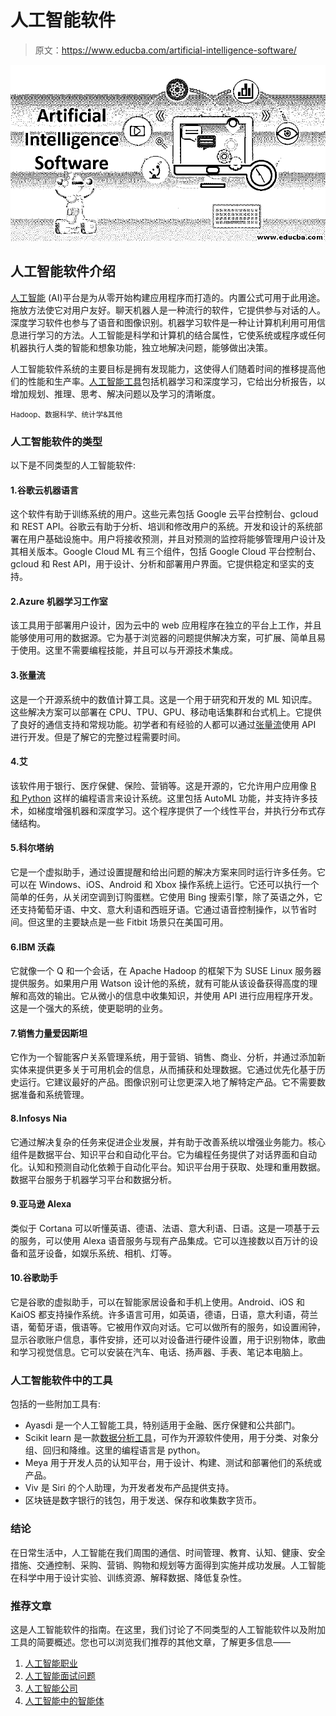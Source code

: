 # 人工智能软件

> 原文：<https://www.educba.com/artificial-intelligence-software/>

![Artificial Intelligence Software](img/ebecea0c1747b6b51ad419736ba61b26.png)



## 人工智能软件介绍

[人工智能](https://www.educba.com/what-is-artificial-intelligence/) (AI)平台是为从零开始构建应用程序而打造的。内置公式可用于此用途。拖放方法使它对用户友好。聊天机器人是一种流行的软件，它提供参与对话的人。深度学习软件也参与了语音和图像识别。机器学习软件是一种让计算机利用可用信息进行学习的方法。人工智能是科学和计算机的结合属性，它使系统或程序或任何机器执行人类的智能和想象功能，独立地解决问题，能够做出决策。

人工智能软件系统的主要目标是拥有发现能力，这使得人们随着时间的推移提高他们的性能和生产率。[人工智能工具](https://www.educba.com/artificial-intelligence-tools/)包括机器学习和深度学习，它给出分析报告，以增加规划、推理、思考、解决问题以及学习的清晰度。

<small>Hadoop、数据科学、统计学&其他</small>

### 人工智能软件的类型

以下是不同类型的人工智能软件:

#### 1.谷歌云机器语言

这个软件有助于训练系统的用户。这些元素包括 Google 云平台控制台、gcloud 和 REST API。谷歌云有助于分析、培训和修改用户的系统。开发和设计的系统部署在用户基础设施中。用户将接收预测，并且对预测的监控将能够管理用户设计及其相关版本。Google Cloud ML 有三个组件，包括 Google Cloud 平台控制台、gcloud 和 Rest API，用于设计、分析和部署用户界面。它提供稳定和坚实的支持。

#### 2.Azure 机器学习工作室

该工具用于部署用户设计，因为云中的 web 应用程序在独立的平台上工作，并且能够使用可用的数据源。它为基于浏览器的问题提供解决方案，可扩展、简单且易于使用。这里不需要编程技能，并且可以与开源技术集成。

#### 3.张量流

这是一个开源系统中的数值计算工具。这是一个用于研究和开发的 ML 知识库。这些解决方案可以部署在 CPU、TPU、GPU、移动电话集群和台式机上。它提供了良好的通信支持和常规功能。初学者和有经验的人都可以通过[张量流](https://www.educba.com/what-is-tensorflow/)使用 API 进行开发。但是了解它的完整过程需要时间。

#### 4.艾

该软件用于银行、医疗保健、保险、营销等。这是开源的，它允许用户应用像 [R 和 Python](https://www.educba.com/r-vs-python/) 这样的编程语言来设计系统。这里包括 AutoML 功能，并支持许多技术，如梯度增强机器和深度学习。这个程序提供了一个线性平台，并执行分布式存储结构。

#### 5.科尔塔纳

它是一个虚拟助手，通过设置提醒和给出问题的解决方案来同时运行许多任务。它可以在 Windows、iOS、Android 和 Xbox 操作系统上运行。它还可以执行一个简单的任务，从关闭空调到订购蛋糕。它使用 Bing 搜索引擎，除了英语之外，它还支持葡萄牙语、中文、意大利语和西班牙语。它通过语音控制操作，以节省时间。但这里的主要缺点是一些 Fitbit 场景只在美国可用。

#### 6.IBM 沃森

它就像一个 Q 和一个会话，在 Apache Hadoop 的框架下为 SUSE Linux 服务器提供服务。如果用户用 Watson 设计他的系统，就有可能从该设备获得高度的理解和高效的输出。它从微小的信息中收集知识，并使用 API 进行应用程序开发。这是一个强大的系统，使更聪明的业务。

#### 7.销售力量爱因斯坦

它作为一个智能客户关系管理系统，用于营销、销售、商业、分析，并通过添加新实体来提供更多关于可用机会的信息，从而捕获和处理数据。它通过优先化基于历史运行。它建议最好的产品。图像识别可让您更深入地了解特定产品。它不需要数据准备和系统管理。

#### 8.Infosys Nia

它通过解决复杂的任务来促进企业发展，并有助于改善系统以增强业务能力。核心组件是数据平台、知识平台和自动化平台。它为编程任务提供了对话界面和自动化。认知和预测自动化依赖于自动化平台。知识平台用于获取、处理和重用数据。数据平台服务于机器学习平台和数据分析。

#### 9.亚马逊 Alexa

类似于 Cortana 可以听懂英语、德语、法语、意大利语、日语。这是一项基于云的服务，可以使用 Alexa 语音服务与现有产品集成。它可以连接数以百万计的设备和蓝牙设备，如娱乐系统、相机、灯等。

#### 10.谷歌助手

它是谷歌的虚拟助手，可以在智能家居设备和手机上使用。Android、iOS 和 KaiOS 都支持操作系统。许多语言可用，如英语，德语，日语，意大利语，荷兰语，葡萄牙语，俄语等。它被用作双向对话。它可以做所有的服务，如设置闹钟，显示谷歌账户信息，事件安排，还可以对设备进行硬件设置，用于识别物体，歌曲和学习视觉信息。它可以安装在汽车、电话、扬声器、手表、笔记本电脑上。

### 人工智能软件中的工具

包括的一些附加工具有:

*   Ayasdi 是一个人工智能工具，特别适用于金融、医疗保健和公共部门。
*   Scikit learn 是一款[数据分析工具](https://www.educba.com/data-analysis-tools/)，可作为开源软件使用，用于分类、对象分组、回归和降维。这里的编程语言是 python。
*   Meya 用于开发人员的认知平台，用于设计、构建、测试和部署他们的系统或产品。
*   Viv 是 Siri 的个人助理，为开发者发布产品提供支持。
*   区块链是数字银行的钱包，用于发送、保存和收集数字货币。

### 结论

在日常生活中，人工智能在我们周围的通信、时间管理、教育、认知、健康、安全措施、交通控制、采购、营销、购物和规划等方面得到实施并成功发展。人工智能在科学中用于设计实验、训练资源、解释数据、降低复杂性。

### 推荐文章

这是人工智能软件的指南。在这里，我们讨论了不同类型的人工智能软件以及附加工具的简要概述。您也可以浏览我们推荐的其他文章，了解更多信息——

1.  [人工智能职业](https://www.educba.com/careers-in-artificial-intelligence/)
2.  [人工智能面试问题](https://www.educba.com/artificial-intelligence-interview-questions/)
3.  [人工智能公司](https://www.educba.com/artificial-intelligence-companies/)
4.  [人工智能中的智能体](https://www.educba.com/agents-in-artificial-intelligence/)





